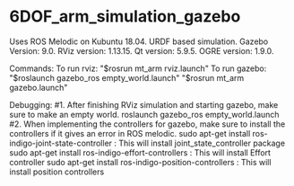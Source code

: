 # 6DOF_arm_simulation_gazebo
Uses ROS Melodic on Kubuntu 18.04.
URDF based simulation.
Gazebo Version: 9.0.
RViz version: 1.13.15.
Qt version: 5.9.5.
OGRE version: 1.9.0.

Commands:
To run rviz:
"$rosrun mt_arm rviz.launch" 
To run gazebo:
"$roslaunch gazebo_ros empty_world.launch"
"$rosrun mt_arm gazebo.launch"

Debugging:
#1. After finishing RViz simulation and starting gazebo, make sure to make an empty world.
roslaunch gazebo_ros empty_world.launch
#2. When implementing the controllers for gazebo, make sure to install the controllers if it gives an error in ROS melodic.
sudo apt-get install ros-indigo-joint-state-controller : This will install joint_state_controller package
sudo apt-get install ros-indigo-effort-controllers : This will install Effort controller
sudo apt-get install ros-indigo-position-controllers : This will install position controllers
